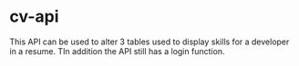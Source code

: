# cv-api

This API can be used to alter 3 tables used to display skills for a developer in a resume. TIn addition the API still has a login function. 
